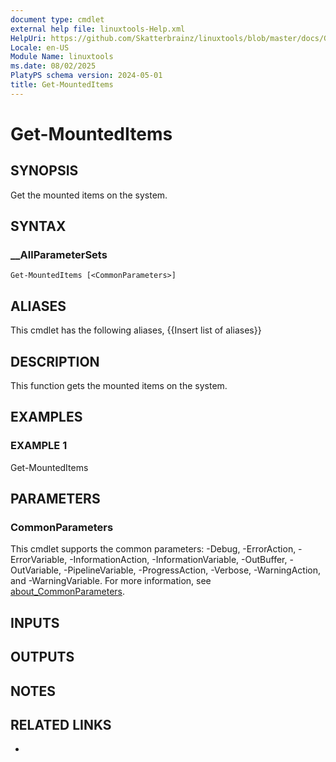 ```yaml
---
document type: cmdlet
external help file: linuxtools-Help.xml
HelpUri: https://github.com/Skatterbrainz/linuxtools/blob/master/docs/Get-MountedItems.md
Locale: en-US
Module Name: linuxtools
ms.date: 08/02/2025
PlatyPS schema version: 2024-05-01
title: Get-MountedItems
---
```


# Get-MountedItems

## SYNOPSIS

Get the mounted items on the system.

## SYNTAX

### __AllParameterSets

```
Get-MountedItems [<CommonParameters>]
```

## ALIASES

This cmdlet has the following aliases,
  {{Insert list of aliases}}

## DESCRIPTION

This function gets the mounted items on the system.

## EXAMPLES

### EXAMPLE 1

Get-MountedItems

## PARAMETERS

### CommonParameters

This cmdlet supports the common parameters: -Debug, -ErrorAction, -ErrorVariable,
-InformationAction, -InformationVariable, -OutBuffer, -OutVariable, -PipelineVariable,
-ProgressAction, -Verbose, -WarningAction, and -WarningVariable. For more information, see
[about_CommonParameters](https://go.microsoft.com/fwlink/?LinkID=113216).

## INPUTS

## OUTPUTS

## NOTES

## RELATED LINKS

- [](https://github.com/Skatterbrainz/linuxtools/blob/master/docs/Get-MountedItems.md)
